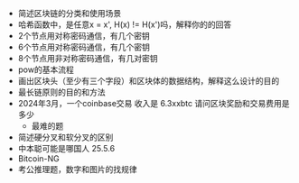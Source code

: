 - 简述区块链的分类和使用场景
- 哈希函数中，是任意x = x', H(x) != H(x')吗，解释你的的回答
- 2个节点用对称密码通信，有几个密钥
- 6个节点用对称密码通信，有几个密钥
- 8个节点用非对称密码通信，有几对密钥
- pow的基本流程
- 画出区块头（至少有三个字段）和区块体的数据结构，解释这么设计的目的
- 最长链原则的目的和方法
- 2024年3月，一个coinbase交易 收入是 6.3xxbtc 请问区块奖励和交易费用是多少
    - 最难的题
- 简述硬分叉和软分叉的区别
- 中本聪可能是哪国人
25.5.6
- Bitcoin-NG
- 考公推理题，数字和图片的找规律
